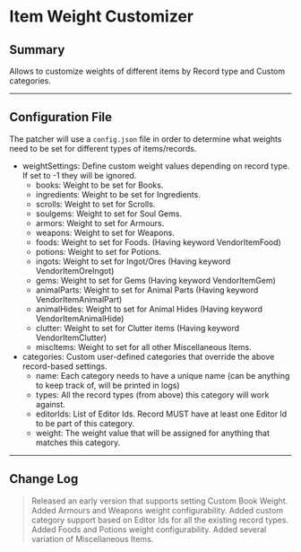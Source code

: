 # Item Weight Customizer

## Summary

Allows to customize weights of different items by Record type and Custom categories.

---

## Configuration File

The patcher will use a `config.json` file in order to determine what weights need to be set for different types of items/records.

- weightSettings: Define custom weight values depending on record type. If set to -1 they will be ignored.
    - books: Weight to be set for Books.
    - ingredients: Weight to be set for Ingredients.
    - scrolls: Weight to set for Scrolls.
    - soulgems: Weight to set for Soul Gems.
    - armors: Weight to set for Armours.
    - weapons: Weight to set for Weapons.
    - foods: Weight to set for Foods. (Having keyword VendorItemFood)
    - potions: Weight to set for Potions.
    - ingots: Weight to set for Ingot/Ores (Having keyword VendorItemOreIngot)
    - gems: Weight to set for Gems (Having keyword VendorItemGem)
    - animalParts: Weight to set for Animal Parts (Having keyword VendorItemAnimalPart)
    - animalHides: Weight to set for Animal Hides (Having keyword VendorItemAnimalHide)
    - clutter: Weight to set for Clutter items (Having keyword VendorItemClutter)
    - miscItems: Weight to set for all other Miscellaneous Items.
- categories: Custom user-defined categories that override the above record-based settings.
    - name: Each category needs to have a unique name (can be anything to keep track of, will be printed in logs)
    - types: All the record types (from above) this category will work against.
    - editorIds: List of Editor Ids. Record MUST have at least one Editor Id to be part of this category.
    - weight: The weight value that will be assigned for anything that matches this category.

---

## Change Log
> Released an early version that supports setting Custom Book Weight.
> Added Armours and Weapons weight configurability.
> Added custom category support based on Editor Ids for all the existing record types.
> Added Foods and Potions weight configurability.
> Added several variation of Miscellaneous Items.
